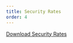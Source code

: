 ```yaml
---
title: Security Rates
order: 4
---
```


[Download Security Rates](https://assets.austinconventioncenter.com/2021/security/ACC-Security-Rates.pdf)
